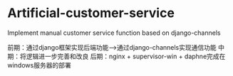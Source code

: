 # Artificial-customer-service
Implement manual customer service function based on django-channels

前期：通过django框架实现后端功能——>通过django-channels实现通信功能
中期：将逻辑进一步完善和改良
后期：nginx + supervisor-win + daphne完成在windows服务器的部署
